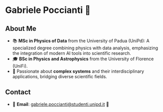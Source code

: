 # Gabriele Poccianti 🚀

## About Me
- 📚 **MSc in Physics of Data** from the University of Padua (UniPd): A specialized degree combining physics with data analysis, emphasizing the integration of modern AI tools into scientific research.   
- 🎓 **BSc in Physics and Astrophysics** from the University of Florence (UniFi).  
- 🧬 Passionate about **complex systems** and their interdisciplinary applications, bridging diverse scientific fields. 

## Contact
- 📩 **Email**: [gabriele.poccianti@studenti.unipd.it](mailto:gabriele.poccianti@studenti.unipd.it) 📧
